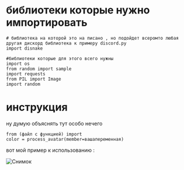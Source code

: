 # библиотеки которые нужно импортировать
```
# библиотека на которой это на писано , но подойдет всеромто любая другая дискорд библиотека к примеру discord.py
import disnake

#библиотеки которые для этого всего нужны
import os
from random import sample
import requests
from PIL import Image
import random
```
# инструкция

ну думую объяснять тут особо нечего
```
from (файл с функцией) import 
color = process_avatar(member=вашапеременная)
```
вот мой пример к использованию :

![Снимок](https://github.com/TWOCHEG/discord-color-avatar/assets/150810031/35c3e59a-c99d-45fd-a5c1-4eed9f08a474)
